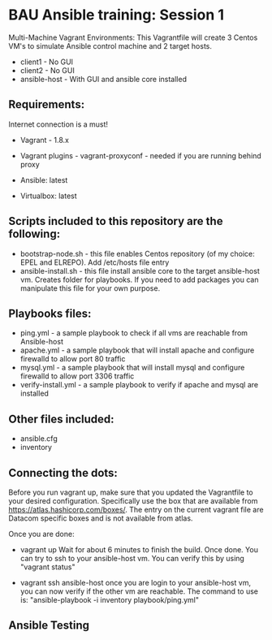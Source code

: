 # BAU Ansible training: Session 1

Multi-Machine Vagrant Environments:
This Vagrantfile will create 3 Centos VM's to simulate Ansible control machine and 2 target hosts. 

* client1 - No GUI
* client2 - No GUI
* ansible-host - With GUI and ansible core installed


## Requirements:

Internet connection is a must!

* Vagrant - 1.8.x
 * Vagrant plugins - vagrant-proxyconf - needed if you are running behind proxy

* Ansible: latest
* Virtualbox: latest

## Scripts included to this repository are the following:
- bootstrap-node.sh - this file enables Centos repository (of my choice: EPEL and ELREPO). Add /etc/hosts file entry
- ansible-install.sh - this file install ansible core to the target ansible-host vm. Creates folder for playbooks. If you need to add packages you can manipulate this file for your own purpose.

## Playbooks files:
- ping.yml - a sample playbook to check if all vms are reachable from Ansible-host
- apache.yml - a sample playbook that will install apache and configure firewalld to allow port 80 traffic
- mysql.yml - a sample playbook that will install mysql and configure firewalld to allow port 3306 traffic
- verify-install.yml - a sample playbook to verify if apache and mysql are installed

## Other files included:
- ansible.cfg
- inventory

## Connecting the dots:
Before you run vagrant up, make sure that you updated the Vagrantfile to your desired configuration. Specifically use the box that are available from https://atlas.hashicorp.com/boxes/. The entry on the current vagrant file are Datacom specific boxes and is not available from atlas.

Once you are done: 
- vagrant up
  Wait for about 6 minutes to finish the build. Once done. You can try to ssh to your ansible-host vm. You can verify this by using "vagrant status"

- vagrant ssh ansible-host 
  once you are login to your ansible-host vm, you can now verify if the other vm are reachable. The command to use is: "ansible-playbook -i inventory playbook/ping.yml"

## Ansible Testing




